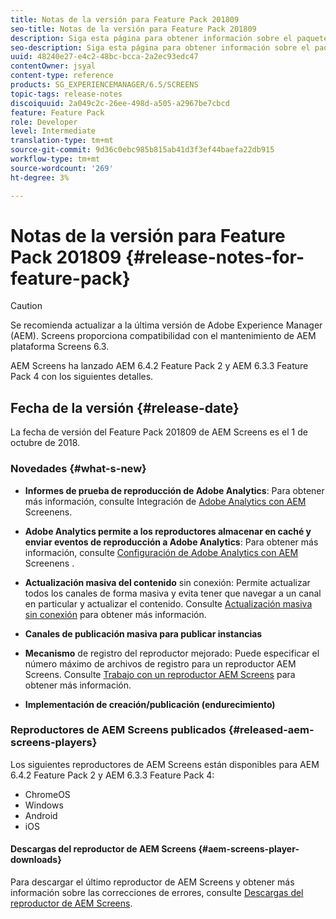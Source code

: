 ```yaml
---
title: Notas de la versión para Feature Pack 201809
seo-title: Notas de la versión para Feature Pack 201809
description: Siga esta página para obtener información sobre el paquete de funciones 201809 de AEM Screens, publicado el 1 de octubre de 2018.
seo-description: Siga esta página para obtener información sobre el paquete de funciones 201809 de AEM Screens, publicado el 1 de octubre de 2018.
uuid: 48240e27-e4c2-48bc-bcca-2a2ec93edc47
contentOwner: jsyal
content-type: reference
products: SG_EXPERIENCEMANAGER/6.5/SCREENS
topic-tags: release-notes
discoiquuid: 2a049c2c-26ee-498d-a505-a2967be7cbcd
feature: Feature Pack
role: Developer
level: Intermediate
translation-type: tm+mt
source-git-commit: 9d36c0ebc985b815ab41d3f3ef44baefa22db915
workflow-type: tm+mt
source-wordcount: '269'
ht-degree: 3%

---
```



# Notas de la versión para Feature Pack 201809 {#release-notes-for-feature-pack}

>[!CAUTION]
>
>Se recomienda actualizar a la última versión de Adobe Experience Manager (AEM). Screens proporciona compatibilidad con el mantenimiento de AEM plataforma Screens 6.3.

AEM Screens ha lanzado AEM 6.4.2 Feature Pack 2 y AEM 6.3.3 Feature Pack 4 con los siguientes detalles.

## Fecha de la versión {#release-date}

La fecha de versión del Feature Pack 201809 de AEM Screens es el 1 de octubre de 2018.

### Novedades {#what-s-new}

* **Informes de prueba de reproducción de Adobe Analytics**: Para obtener más información, consulte Integración de  [Adobe Analytics con AEM ](adobe-analytics-integration-aem-screens.md) Screenens.

* **Adobe Analytics permite a los reproductores almacenar en caché y enviar eventos de reproducción a Adobe Analytics**: Para obtener más información, consulte  [Configuración de Adobe Analytics con AEM ](configuring-adobe-analytics-aem-screens.md) Screenens .

* **Actualización masiva del contenido** sin conexión: Permite actualizar todos los canales de forma masiva y evita tener que navegar a un canal en particular y actualizar el contenido. Consulte [Actualización masiva sin conexión](bulk-offline-update.md) para obtener más información.

* **Canales de publicación masiva para publicar instancias**
* **Mecanismo** de registro del reproductor mejorado: Puede especificar el número máximo de archivos de registro para un reproductor AEM Screens. Consulte [Trabajo con un reproductor AEM Screens](working-with-screens-player.md) para obtener más información.

* **Implementación de creación/publicación (endurecimiento)**

### Reproductores de AEM Screens publicados {#released-aem-screens-players}

Los siguientes reproductores de AEM Screens están disponibles para AEM 6.4.2 Feature Pack 2 y AEM 6.3.3 Feature Pack 4:

* ChromeOS
* Windows
* Android
* iOS

#### Descargas del reproductor de AEM Screens {#aem-screens-player-downloads}

Para descargar el último reproductor de AEM Screens y obtener más información sobre las correcciones de errores, consulte [Descargas del reproductor de AEM Screens](https://download.macromedia.com/screens/).

